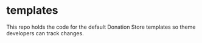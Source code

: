 # templates
This repo holds the code for the default Donation Store templates so theme developers can track changes.
